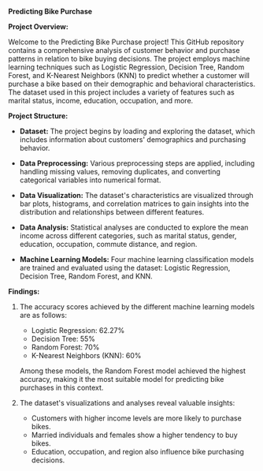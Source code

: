 **Predicting Bike Purchase**

**Project Overview:**

Welcome to the Predicting Bike Purchase project! This GitHub repository contains a comprehensive analysis of customer behavior and purchase patterns in relation to bike buying decisions. The project employs machine learning techniques such as Logistic Regression, Decision Tree, Random Forest, and K-Nearest Neighbors (KNN) to predict whether a customer will purchase a bike based on their demographic and behavioral characteristics. The dataset used in this project includes a variety of features such as marital status, income, education, occupation, and more.

**Project Structure:**

- **Dataset:** The project begins by loading and exploring the dataset, which includes information about customers' demographics and purchasing behavior.

- **Data Preprocessing:** Various preprocessing steps are applied, including handling missing values, removing duplicates, and converting categorical variables into numerical format.

- **Data Visualization:** The dataset's characteristics are visualized through bar plots, histograms, and correlation matrices to gain insights into the distribution and relationships between different features.

- **Data Analysis:** Statistical analyses are conducted to explore the mean income across different categories, such as marital status, gender, education, occupation, commute distance, and region.

- **Machine Learning Models:** Four machine learning classification models are trained and evaluated using the dataset: Logistic Regression, Decision Tree, Random Forest, and KNN.

**Findings:**

1. The accuracy scores achieved by the different machine learning models are as follows:
   - Logistic Regression: 62.27%
   - Decision Tree: 55%
   - Random Forest: 70%
   - K-Nearest Neighbors (KNN): 60%
   
   Among these models, the Random Forest model achieved the highest accuracy, making it the most suitable model for predicting bike purchases in this context.

2. The dataset's visualizations and analyses reveal valuable insights:
   - Customers with higher income levels are more likely to purchase bikes.
   - Married individuals and females show a higher tendency to buy bikes.
   - Education, occupation, and region also influence bike purchasing decisions.
